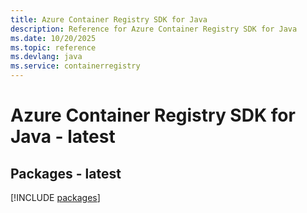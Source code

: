 ```yaml
---
title: Azure Container Registry SDK for Java
description: Reference for Azure Container Registry SDK for Java
ms.date: 10/20/2025
ms.topic: reference
ms.devlang: java
ms.service: containerregistry
---
```

# Azure Container Registry SDK for Java - latest
## Packages - latest
[!INCLUDE [packages](container-registry-index.md)]
